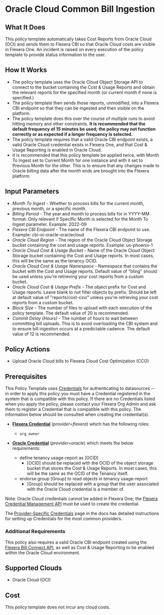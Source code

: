 # Oracle Cloud Common Bill Ingestion

## What It Does

This policy template automatically takes Cost Reports from Oracle Cloud (OCI) and sends them to Flexera CBI so that Oracle Cloud costs are visible in Flexera One. An incident is raised on every execution of the policy template to provide status information to the user.

## How It Works

- The policy template uses the Oracle Cloud Object Storage API to connect to the bucket containing the Cost & Usage Reports and obtain the relevant reports for the specified month (or current month if none is specified.)
- The policy template then sends those reports, unmodified, into a Flexera CBI endpoint so that they can be ingested and then visible on the platform.
- The policy template does this over the course of multiple runs to avoid hitting memory and other constraints. **It is recommended that the default frequency of 15 minutes be used; the policy may not function correctly or as expected if a longer frequency is selected.**
- The policy template requires that a valid Oracle CBI endpoint exists, a valid Oracle Cloud credential exists in Flexera One, and that Cost & Usage Reporting is enabled in Oracle Cloud.
- It is recommended that this policy template be applied twice, with Month To Ingest set to Current Month for one instance and with it set to Previous Month for the other. This is to ensure that any changes made to Oracle billing data after the month ends are brought into the Flexera platform.

## Input Parameters

- *Month To Ingest* - Whether to process bills for the current month, previous month, or a specific month.
- *Billing Period* - The year and month to process bills for in YYYY-MM format. Only relevant if Specific Month is selected for the Month To Ingest parameter. Example: 2022-09
- *Flexera CBI Endpoint* - The name of the Flexera CBI endpoint to use. Example: cbi-oi-oracle-oraclecloud
- *Oracle Cloud Region* - The region of the Oracle Cloud Object Storage bucket containing the cost and usage reports. Example: us-phoenix-1
- *Oracle Cloud Cost & Usage Bucket* - Name of the Oracle Cloud Object Storage bucket containing the Cost and Usage reports. In most cases, this will be the same as the tenancy OCID.
- *Oracle Cloud Cost & Usage Namespace* - Namespace that contains the bucket with the Cost and Usage reports. Default value of "bling" should be used unless you're retrieving your cost reports from a custom bucket.
- *Oracle Cloud Cost & Usage Prefix* - The object prefix for Cost and Usage reports. Leave blank to not filter objects by prefix. Should be left at default value of "reports/cost-csv/" unless you're retrieving your cost reports from a custom bucket.
- *Block Size* - The number of files to upload with each execution of the policy template. The default value of 20 is recommended.
- *Commit Delay (Hours)* - The number of hours to wait between committing bill uploads. This is to avoid overloading the CBI system and to ensure bill ingestion occurs at a predictable cadence. The default value of 12 is recommended.

## Policy Actions

- Upload Oracle Cloud bills to Flexera Cloud Cost Optimization (CCO)

## Prerequisites

This Policy Template uses [Credentials](https://docs.flexera.com/flexera/EN/Automation/ManagingCredentialsExternal.htm) for authenticating to datasources -- in order to apply this policy you must have a Credential registered in the system that is compatible with this policy. If there are no Credentials listed when you apply the policy, please contact your Flexera Org Admin and ask them to register a Credential that is compatible with this policy. The information below should be consulted when creating the credential(s).

- [**Flexera Credential**](https://docs.flexera.com/flexera/EN/Automation/ProviderCredentials.htm) (*provider=flexera*) which has the following roles:
  - `org_owner`

- [**Oracle Credential**](https://docs.flexera.com/flexera/EN/Automation/ProviderCredentials.htm#automationadmin_3335267112_1121578) (*provider=oracle*) which meets the below requirements:
  - define tenancy usage-report as [OCID]
    - [OCID] should be replaced with the OCID of the object storage bucket that stores the Cost & Usage Reports. In most cases, this will be the same as the OCID of the Tenancy itself.
  - endorse group [Group] to read objects in tenancy usage-report
    - [Group] should be replaced with a group that the user associated with the Oracle Cloud credential is a member of.

Note: Oracle Cloud credentials cannot be added in Flexera One; the [Flexera Credential Management API](https://reference.rightscale.com/cred-management/#/Credentials/Credentials_create_oracle) must be used to create the credential.

The [Provider-Specific Credentials](https://docs.flexera.com/flexera/EN/Automation/ProviderCredentials.htm) page in the docs has detailed instructions for setting up Credentials for the most common providers.

### Additional Requirements

This policy also requires a valid Oracle CBI endpoint created using the [Flexera Bill Connect API](https://reference.rightscale.com/optima-bill/#/CBIBillConnects/CBIBillConnects_create), as well as Cost & Usage Reporting to be enabled within the Oracle Cloud environment.

## Supported Clouds

- Oracle Cloud (OCI)

## Cost

This policy template does not incur any cloud costs.
